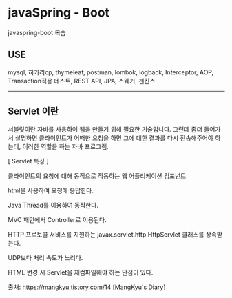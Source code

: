 # javaSpring - Boot
javaspring-boot 복습

## USE

mysql, 히카리cp, thymeleaf, postman, lombok, logback, Interceptor, AOP, Transaction적용 테스트, REST API, JPA, 스웨거, 젠킨스

---
## Servlet 이란

서블릿이란 자바를 사용하여 웹을 만들기 위해 필요한 기술입니다. 그런데 좀더 들어가서 설명하면 
클라이언트가 어떠한 요청을 하면 그에 대한 결과를 다시 전송해주어야 하는데, 이러한 역할을 하는 자바 프로그램.

[ Servlet 특징 ]

클라이언트의 요청에 대해 동적으로 작동하는 웹 어플리케이션 컴포넌트

html을 사용하여 요청에 응답한다.

Java Thread를 이용하여 동작한다.

MVC 패턴에서 Controller로 이용된다.

HTTP 프로토콜 서비스를 지원하는 javax.servlet.http.HttpServlet 클래스를 상속받는다.

UDP보다 처리 속도가 느리다.

HTML 변경 시 Servlet을 재컴파일해야 하는 단점이 있다.

출처: https://mangkyu.tistory.com/14 [MangKyu's Diary]
